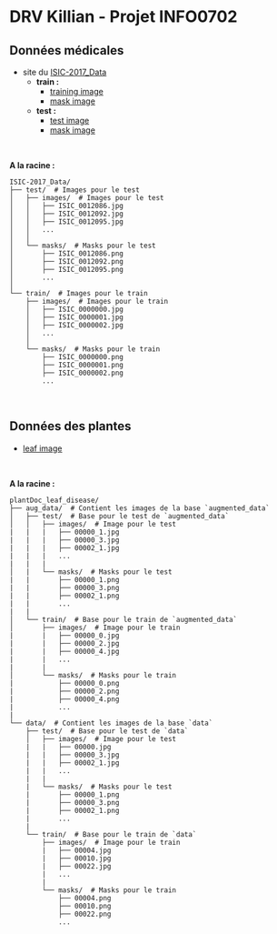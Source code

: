 # DRV Killian - Projet INFO0702

## Données médicales
- site du [ISIC-2017_Data](https://challenge.isic-archive.com/data/#2017)
    - **train :**
        - [training image](https://isic-challenge-data.s3.amazonaws.com/2017/ISIC-2017_Training_Data.zip)
        - [mask image](https://isic-challenge-data.s3.amazonaws.com/2017/ISIC-2017_Training_Part1_GroundTruth.zip)
    - **test :**
        - [test image](https://isic-challenge-data.s3.amazonaws.com/2017/ISIC-2017_Test_v2_Data.zip)
        - [mask image](https://isic-challenge-data.s3.amazonaws.com/2017/ISIC-2017_Test_v2_Part1_GroundTruth.zip)

<br>

**A la racine :**
```
ISIC-2017_Data/
├── test/  # Images pour le test
│   ├── images/  # Images pour le test
│   │   ├── ISIC_0012086.jpg
│   │   ├── ISIC_0012092.jpg
│   │   ├── ISIC_0012095.jpg
│   │   ...
│   │
│   └── masks/  # Masks pour le test 
│       ├── ISIC_0012086.png
│       ├── ISIC_0012092.png
│       ├── ISIC_0012095.png
│       ...
│
└── train/  # Images pour le train
    ├── images/  # Images pour le train
    │   ├── ISIC_0000000.jpg
    │   ├── ISIC_0000001.jpg
    │   ├── ISIC_0000002.jpg
    │   ...
    │
    └── masks/  # Masks pour le train 
        ├── ISIC_0000000.png
        ├── ISIC_0000001.png
        ├── ISIC_0000002.png
        ...
```
<br>

## Données des plantes
- [leaf image](https://drive.google.com/drive/folders/1_0cnT6K9tim96dHPeWNjjPAZbgzqIFuD)

<br>

**A la racine :**
```
plantDoc_leaf_disease/
├── aug_data/  # Contient les images de la base `augmented_data`
│   ├── test/  # Base pour le test de `augmented_data`
│   │   ├── images/  # Image pour le test
|   |   |   ├── 00000_1.jpg
|   |   |   ├── 00000_3.jpg
|   |   |   ├── 00002_1.jpg
|   |   |   ...
|   |   |
│   |   └── masks/  # Masks pour le test 
|   |       ├── 00000_1.png
|   |       ├── 00000_3.png
|   |       ├── 00002_1.png
|   |       ...
|   |
│   └── train/  # Base pour le train de `augmented_data`
│       ├── images/  # Image pour le train
|       |   ├── 00000_0.jpg
|       |   ├── 00000_2.jpg
|       |   ├── 00000_4.jpg
|       |   ...
|       |
│       └── masks/  # Masks pour le train 
|           ├── 00000_0.png
|           ├── 00000_2.png
|           ├── 00000_4.png
|           ...
|
└── data/  # Contient les images de la base `data`
    ├── test/  # Base pour le test de `data`
    │   ├── images/  # Image pour le test
    |   |   ├── 00000.jpg
    |   |   ├── 00000_3.jpg
    |   |   ├── 00002_1.jpg
    |   |   ...
    |   |
    |   └── masks/  # Masks pour le test 
    |       ├── 00000_1.png
    |       ├── 00000_3.png
    |       ├── 00002_1.png
    |       ...
    |
    └── train/  # Base pour le train de `data`
        ├── images/  # Image pour le train
        |   ├── 00004.jpg
        |   ├── 00010.jpg
        |   ├── 00022.jpg
        |   ...
        |
        └── masks/  # Masks pour le train 
            ├── 00004.png
            ├── 00010.png
            ├── 00022.png
            ...
```